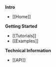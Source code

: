 **Intro**
* [[Home]]

**Getting Started**
* [[Tutorials]]
* [[Examples]]

**Technical Information**
* [[API]]